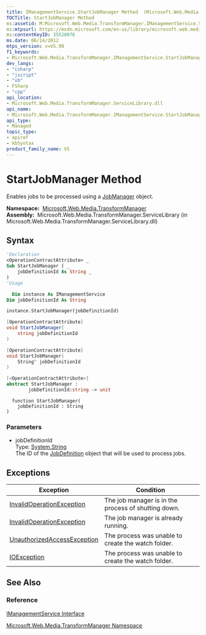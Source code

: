 ```yaml
---
title: IManagementService.StartJobManager Method  (Microsoft.Web.Media.TransformManager)
TOCTitle: StartJobManager Method
ms:assetid: M:Microsoft.Web.Media.TransformManager.IManagementService.StartJobManager(System.String)
ms:mtpsurl: https://msdn.microsoft.com/en-us/library/microsoft.web.media.transformmanager.imanagementservice.startjobmanager(v=VS.90)
ms:contentKeyID: 35520976
ms.date: 06/14/2012
mtps_version: v=VS.90
f1_keywords:
- Microsoft.Web.Media.TransformManager.IManagementService.StartJobManager
dev_langs:
- "csharp"
- "jscript"
- "vb"
- FSharp
- "cpp"
api_location:
- Microsoft.Web.Media.TransformManager.ServiceLibrary.dll
api_name:
- Microsoft.Web.Media.TransformManager.IManagementService.StartJobManager
api_type:
- Managed
topic_type:
- apiref
- kbSyntax
product_family_name: VS
---
```


# StartJobManager Method

Enables jobs to be processed using a [JobManager](jobmanager-class-microsoft-web-media-transformmanager.md) object.

**Namespace:**  [Microsoft.Web.Media.TransformManager](microsoft-web-media-transformmanager-namespace.md)  
**Assembly:**  Microsoft.Web.Media.TransformManager.ServiceLibrary (in Microsoft.Web.Media.TransformManager.ServiceLibrary.dll)

## Syntax

```vb
'Declaration
<OperationContractAttribute> _
Sub StartJobManager ( _
    jobDefinitionId As String _
)
'Usage

  Dim instance As IManagementService
Dim jobDefinitionId As String

instance.StartJobManager(jobDefinitionId)
```

```csharp
[OperationContractAttribute]
void StartJobManager(
    string jobDefinitionId
)
```

```cpp
[OperationContractAttribute]
void StartJobManager(
    String^ jobDefinitionId
)
```

``` fsharp
[<OperationContractAttribute>]
abstract StartJobManager : 
        jobDefinitionId:string -> unit 
```

```jscript
  function StartJobManager(
    jobDefinitionId : String
)
```

### Parameters

  - jobDefinitionId  
    Type: [System.String](https://msdn.microsoft.com/library/s1wwdcbf)  
    The ID of the [JobDefinition](jobdefinition-class-microsoft-web-media-transformmanager.md) object that will be used to process jobs.  

## Exceptions

|Exception|Condition|
|--- |--- |
|[InvalidOperationException](https://msdn.microsoft.com/library/2asft85a)|The job manager is in the process of shutting down.|
|[InvalidOperationException](https://msdn.microsoft.com/library/2asft85a)|The job manager is already running.|
|[UnauthorizedAccessException](https://msdn.microsoft.com/library/f2y9aa54)|The process was unable to create the watch folder.|
|[IOException](https://msdn.microsoft.com/library/hccy4eyd)|The process was unable to create the watch folder.|

## See Also

### Reference

[IManagementService Interface](imanagementservice-interface-microsoft-web-media-transformmanager.md)

[Microsoft.Web.Media.TransformManager Namespace](microsoft-web-media-transformmanager-namespace.md)


